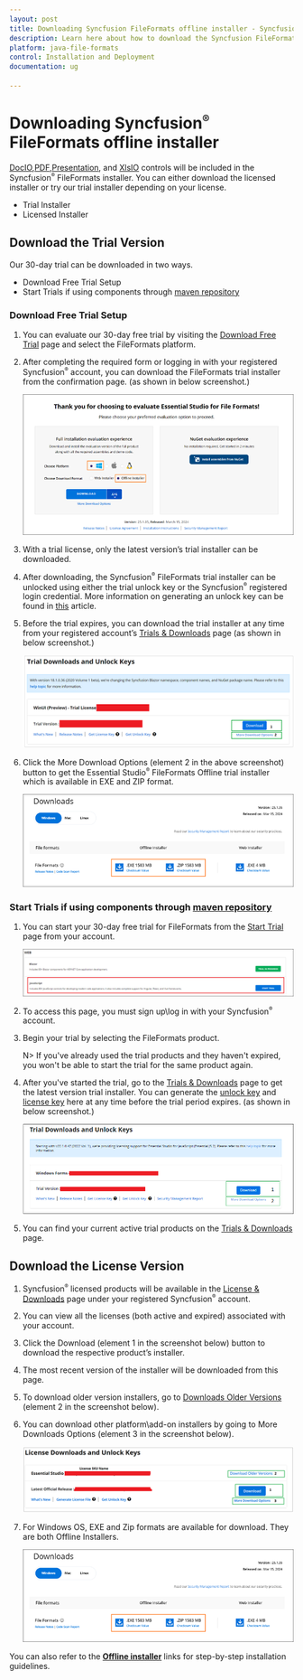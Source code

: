 ```yaml
---
layout: post
title: Downloading Syncfusion FileFormats offline installer - Syncfusion
description: Learn here about how to download the Syncfusion FileFormats offline installer from our Syncfusion website with license.
platform: java-file-formats
control: Installation and Deployment
documentation: ug

---
```


# Downloading Syncfusion<sup style="font-size:70%">&reg;</sup> FileFormats offline installer

[DocIO](https://www.syncfusion.com/word-framework/net),[PDF](https://www.syncfusion.com/pdf-framework/net),[Presentation](https://www.syncfusion.com/powerpoint-framework/net), and [XlsIO](https://www.syncfusion.com/excel-framework/net) controls will be included in the Syncfusion<sup style="font-size:70%">&reg;</sup> FileFormats installer. You can either download the licensed installer or try our trial installer depending on your license. 

   -	Trial Installer
   -	Licensed Installer


## Download the Trial Version

Our 30-day trial can be downloaded in two ways.

   * Download Free Trial Setup
   * Start Trials if using components through [maven repository](https://jars.syncfusion.com)

### Download Free Trial Setup

1. You can evaluate our 30-day free trial by visiting the [Download Free Trial](https://www.syncfusion.com/downloads) page and select the FileFormats platform.
2. After completing the required form or logging in with your registered Syncfusion<sup style="font-size:70%">&reg;</sup> account, you can download the FileFormats trial installer from the confirmation page. (as shown in below screenshot.) 
   
   ![Trial and downloads of Syncfusion<sup style="font-size:70%">&reg;</sup> Essential Studio<sup style="font-size:70%">&reg;</sup>](images/trial-confirmation.png)
   
3. With a trial license, only the latest version’s trial installer can be downloaded.
4. After downloading, the Syncfusion<sup style="font-size:70%">&reg;</sup> FileFormats trial installer can be unlocked using either the trial unlock key or the Syncfusion<sup style="font-size:70%">&reg;</sup> registered login credential. More information on generating an unlock key can be found in [this](https://www.syncfusion.com/kb/8069/how-to-generate-unlock-key-for-essentials-studio-products) article.
5. Before the trial expires, you can download the trial installer at any time from your registered account’s [Trials & Downloads](https://www.syncfusion.com/account/manage-trials/downloads) page (as shown in below screenshot.)
 
   ![Trial and downloads of Syncfusion<sup style="font-size:70%">&reg;</sup> Essential Studio<sup style="font-size:70%">&reg;</sup>](images/trial-download.png)

6. Click the More Download Options (element 2 in the above screenshot) button to get the Essential Studio<sup style="font-size:70%">&reg;</sup> FileFormats Offline trial installer which is available in EXE and ZIP format.

   ![License and downloads of Syncfusion<sup style="font-size:70%">&reg;</sup> Essential Studio<sup style="font-size:70%">&reg;</sup>](images/start-trial-download-offline-installer.png)
   
### Start Trials if using components through [maven repository](https://jars.syncfusion.com)

1. You can start your 30-day free trial for FileFormats from the [Start Trial](https://www.syncfusion.com/account/manage-trials/start-trials) page from your account.
   
   ![Trial and downloads of Syncfusion<sup style="font-size:70%">&reg;</sup> Essential Studio<sup style="font-size:70%">&reg;</sup>](images/start-trial-download.png)
   
2. To access this page, you must sign up\log in with your Syncfusion<sup style="font-size:70%">&reg;</sup> account.
3. Begin your trial by selecting the FileFormats product. 

   N> If you've already used the trial products and they haven't expired, you won't be able to start the trial for the same product again.

4. After you've started the trial, go to the [Trials & Downloads](https://www.syncfusion.com/account/manage-trials/downloads) page to get the latest version trial installer. You can generate the [unlock key](https://www.syncfusion.com/kb/8069/how-to-generate-unlock-key-for-essentials-studio-products) and [license key](https://help.syncfusion.com/document-processing/licensing/how-to-generate) here at any time before the trial period expires. (as shown in below screenshot.)

   ![License and downloads of Syncfusion<sup style="font-size:70%">&reg;</sup> Essential Studio<sup style="font-size:70%">&reg;</sup>](images/start-trial-download-installer.png)

5. You can find your current active trial products on the [Trials & Downloads](https://www.syncfusion.com/account/manage-trials/downloads) page.
   

## Download the License Version

1. Syncfusion<sup style="font-size:70%">&reg;</sup> licensed products will be available in the [License & Downloads](https://www.syncfusion.com/account/downloads) page under your registered Syncfusion<sup style="font-size:70%">&reg;</sup> account.
2. You can view all the licenses (both active and expired) associated with your account.
3. Click the Download (element 1 in the screenshot below) button to download the respective product’s installer.
4. The most recent version of the installer will be downloaded from this page.
5. To download older version installers, go to [Downloads Older Versions](https://www.syncfusion.com/account/downloads/studio) (element 2 in the screenshot below).
6. You can download other platform\add-on installers by going to More Downloads Options (element 3 in the screenshot below).

   ![License and downloads of Syncfusion<sup style="font-size:70%">&reg;</sup> Essential Studio<sup style="font-size:70%">&reg;</sup>](images/license-download.png)
   
7. For Windows OS, EXE and Zip formats are available for download. They are both Offline Installers.
   
   ![License and downloads of Syncfusion<sup style="font-size:70%">&reg;</sup> Essential Studio<sup style="font-size:70%">&reg;</sup>](images/start-trial-download-offline-installer.png)

You can also refer to the [**Offline installer**](https://help.syncfusion.com/java-file-formats/installation/offline-installer/how-to-install) links for step-by-step installation guidelines.	